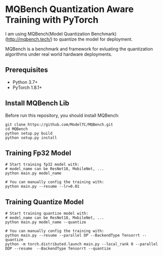 # MQBench Quantization Aware Training with PyTorch

I am using MQBench(Model Quantization Benchmark)(http://mqbench.tech/) to quantize the model for deployment.

MQBench is a benchmark and framework for evluating the quantization algorithms under real world hardware deployments. 

## Prerequisites
- Python 3.7+
- PyTorch 1.8.1+

## Install MQBench Lib
Before run this repository, you should install MQBench:
```
git clone https://github.com/ModelTC/MQBench.git
cd MQBench
python setup.py build
python setup.py install
```

## Training Fp32 Model
```
# Start training fp32 model with: 
# model_name can be ResNet18, MobileNet, ...
python main.py model_name

# You can manually config the training with: 
python main.py --resume --lr=0.01
```
## Training Quantize Model
```
# Start training quantize model with: 
# model_name can be ResNet18, MobileNet, ...
python main.py model_name --quantize

# You can manually config the training with: 
python main.py --resume --parallel DP --BackendType Tensorrt --quantize
python -m torch.distributed.launch main.py --local_rank 0 --parallel DDP --resume  --BackendType Tensorrt --quantize
```

